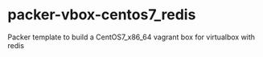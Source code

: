 # packer-vbox-centos7_redis
Packer template to build a CentOS7_x86_64 vagrant box for virtualbox with redis
